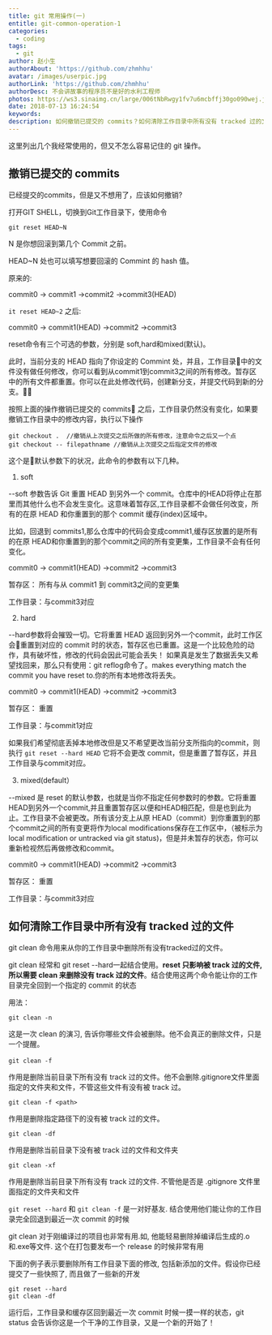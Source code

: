 ```yaml
---
title: git 常用操作(一)
entitle: git-common-operation-1
categories:
  - coding
tags: 
  - git
author: 赵小生
authorAbout: 'https://github.com/zhmhhu'
avatar: /images/userpic.jpg
authorLink: 'https://github.com/zhmhhu'
authorDesc: 不会讲故事的程序员不是好的水利工程师
photos: https://ws3.sinaimg.cn/large/006tNbRwgy1fv7u6mcbffj30go090wej.jpg
date: 2018-07-13 16:24:54
keywords:
description: 如何撤销已提交的 commits？如何清除工作目录中所有没有 tracked 过的文件？
---
```


这里列出几个我经常使用的，但又不怎么容易记住的 git 操作。

## 撤销已提交的 commits

已经提交的commits，但是又不想用了，应该如何撤销?

打开GIT SHELL，切换到Git工作目录下，使用命令

```
git reset HEAD~N
```
N 是你想回滚到第几个 Commit 之前。

HEAD~N 处也可以填写想要回滚的 Commint 的 hash 值。

原来的:

commit0 -> commit1 ->commit2 ->commit3(HEAD)

`it reset HEAD~2` 之后:

commit0 -> commit1(HEAD) ->commit2 ->commit3

reset命令有三个可选的参数，分别是 soft,hard和mixed(默认)。

此时，当前分支的 HEAD 指向了你设定的 Commint 处，并且，工作目录中的文件没有做任何修改，你可以看到从commit1到commit3之间的所有修改。暂存区中的所有文件都重置。你可以在此处修改代码，创建新分支，并提交代码到新的分支。

按照上面的操作撤销已提交的 commits 之后，工作目录仍然没有变化，如果要撤销工作目录中的修改内容，执行以下操作
```
git checkout .  //撤销从上次提交之后所做的所有修改，注意命令之后又一个点
git checkout -- filepathname //撤销从上次提交之后指定文件的修改
```

这个是默认参数下的状况，此命令的参数有以下几种。

1. soft

--soft 参数告诉 Git 重置 HEAD 到另外一个 commit。仓库中的HEAD将停止在那里而其他什么也不会发生变化。这意味着暂存区,工作目录都不会做任何改变，所有的在原 HEAD 和你重置到的那个 commit 缓存(index)区域中。

比如，回退到 commits1,那么仓库中的代码会变成commit1,缓存区放置的是所有的在原 HEAD和你重置到的那个commit之间的所有变更集，工作目录不会有任何变化。

commit0 -> commit1(HEAD) ->commit2 ->commit3

暂存区： 所有与从 commit1 到 commit3之间的变更集

工作目录：与commit3对应

2. hard

--hard参数将会摧毁一切。它将重置 HEAD 返回到另外一个commit，此时工作区会重置到对应的 commit 时的状态，暂存区也已重置。这是一个比较危险的动作，具有破坏性，修改的代码会因此可能会丢失！
如果真是发生了数据丢失又希望找回来，那么只有使用：git reflog命令了。makes everything match the commit you have reset to.你的所有本地修改将丢失。

commit0 -> commit1(HEAD) ->commit2 ->commit3

暂存区： 重置

工作目录：与commit1对应

如果我们希望彻底丢掉本地修改但是又不希望更改当前分支所指向的commit，则执行
`git reset --hard HEAD`
它将不会更改 commit，但是重置了暂存区，并且工作目录与commit对应。

3. mixed(default）

--mixed 是 reset 的默认参数，也就是当你不指定任何参数时的参数。它将重置HEAD到另外一个commit,并且重置暂存区以便和HEAD相匹配，但是也到此为止。工作目录不会被更改。所有该分支上从原 HEAD（commit）到你重置到的那个commit之间的所有变更将作为local modifications保存在工作区中，（被标示为local modification or untracked via git status)，但是并未暂存的状态，你可以重新检视然后再做修改和commit。

commit0 -> commit1(HEAD) ->commit2 ->commit3

暂存区： 重置

工作目录：与commit3对应

## 如何清除工作目录中所有没有 tracked 过的文件

git clean 命令用来从你的工作目录中删除所有没有tracked过的文件。

git clean 经常和 git reset --hard一起结合使用。**reset 只影响被 track 过的文件, 所以需要 clean 来删除没有 track 过的文件**。结合使用这两个命令能让你的工作目录完全回到一个指定的 commit 的状态

用法：
```
git clean -n
```
这是一次 clean 的演习, 告诉你哪些文件会被删除。他不会真正的删除文件，只是一个提醒。
```
git clean -f　　
```
作用是删除当前目录下所有没有 track 过的文件。他不会删除.gitignore文件里面指定的文件夹和文件，不管这些文件有没有被 track 过。
```
git clean -f <path>
```
作用是删除指定路径下的没有被 track 过的文件。
```
git clean -df
```
作用是删除当前目录下没有被 track 过的文件和文件夹
```
git clean -xf
```
作用是删除当前目录下所有没有 track 过的文件. 不管他是否是 .gitignore 文件里面指定的文件夹和文件

`git reset --hard` 和 `git clean -f` 是一对好基友. 结合使用他们能让你的工作目录完全回退到最近一次 commit 的时候

git clean 对于刚编译过的项目也非常有用.如, 他能轻易删除掉编译后生成的.o和.exe等文件. 这个在打包要发布一个 release 的时候非常有用

下面的例子表示要删除所有工作目录下面的修改, 包括新添加的文件。假设你已经提交了一些快照了, 而且做了一些新的开发
```
git reset --hard
git clean -df
```
运行后，工作目录和缓存区回到最近一次 commit 时候一摸一样的状态，git status 会告诉你这是一个干净的工作目录，又是一个新的开始了！
